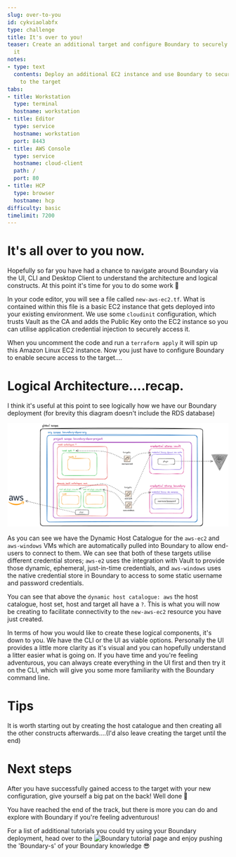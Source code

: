 ```yaml
---
slug: over-to-you
id: cykviaolabfx
type: challenge
title: It's over to you!
teaser: Create an additional target and configure Boundary to securely connect to
  it
notes:
- type: text
  contents: Deploy an additional EC2 instance and use Boundary to securely connect
    to the target
tabs:
- title: Workstation
  type: terminal
  hostname: workstation
- title: Editor
  type: service
  hostname: workstation
  port: 8443
- title: AWS Console
  type: service
  hostname: cloud-client
  path: /
  port: 80
- title: HCP
  type: browser
  hostname: hcp
difficulty: basic
timelimit: 7200
---
```


It's all over to you now.
===============

Hopefully so far you have had a chance to navigate around Boundary via the UI, CLI and Desktop Client to understand the architecture and logical constructs. At this point it's time for you to do some work 🙂

In your code editor, you will see a file called `new-aws-ec2.tf`. What is contained within this file is a basic EC2 instance that gets deployed into your existing environment. We use some `cloudinit` configuration, which trusts Vault as the CA and adds the Public Key onto the EC2 instance so you can utilise application credential injection to securely access it.

When you uncomment the code and run a `terraform apply` it will spin up this Amazon Linux EC2 instance. Now you just have to configure Boundary to enable secure access to the target....

Logical Architecture....recap.
=========

I think it's useful at this point to see logically how we have our Boundary deployment (for brevity this diagram doesn't include the RDS database)

![boundary-logical-deployment](../assets/boundary-logical-arch.png)

As you can see we have the Dynamic Host Catalogue for the `aws-ec2` and `aws-windows` VMs which are automatically pulled into Boundary to allow end-users to connect to them. We can see that both of these targets utilise different credential stores; `aws-e2` uses the integration with Vault to provide those dynamic, ephemeral, just-in-time credentials, and `aws-windows` uses the native credential store in Boundary to access to some static username and password credentials.

You can see that above the `dynamic host catalogue: aws` the host catalogue, host set, host and target all have a `?`. This is what you will now be creating to facilitate connectivity to the `new-aws-ec2` resource you have just created.

In terms of how you would like to create these logical components, it's down to you. We have the CLI or the UI as viable options. Personally the UI provides a little more clarity as it's visual and you can hopefully understand a litter easier what is going on. If you have time and you're feeling adventurous, you can always create everything in the UI first and then try it on the CLI, which will give you some more familiarity with the Boundary command line.

Tips
=========

It is worth starting out by creating the host catalogue and then creating all the other constructs afterwards....(I'd also leave creating the target until the end)


Next steps 
===========

After you have successfully gained access to the target with your new configuration, give yourself a big pat on the back! Well done 💪

You have reached the end of the track, but there is more you can do and explore with Boundary if you're feeling adventurous!

For a list of additional tutorials you could try using your Boundary deployment, head over to the ![Boundary tutorial page](https://developer.hashicorp.com/boundary/tutorials) and enjoy pushing the 'Boundary-s' of your Boundary knowledge 😎